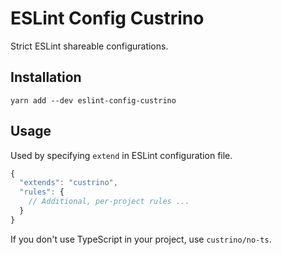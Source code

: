 # ESLint Config Custrino

Strict ESLint shareable configurations.

## Installation

```shell
yarn add --dev eslint-config-custrino
```

## Usage

Used by specifying `extend` in ESLint configuration file.

```js
{
  "extends": "custrino",
  "rules": {
    // Additional, per-project rules ...
  }
}
```

If you don't use TypeScript in your project, use `custrino/no-ts`.

